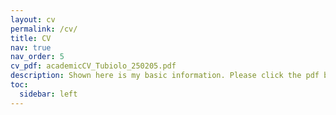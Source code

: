 ```yaml
---
layout: cv
permalink: /cv/
title: CV
nav: true
nav_order: 5
cv_pdf: academicCV_Tubiolo_250205.pdf 
description: Shown here is my basic information. Please click the pdf button to download my full CV.
toc:
  sidebar: left
---
```


